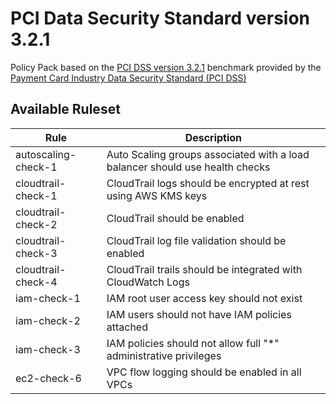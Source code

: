 # PCI Data Security Standard version 3.2.1

Policy Pack based on the [PCI DSS version 3.2.1](https://www.pcisecuritystandards.org/documents/PCI_DSS-QRG-v3_2_1.pdf) benchmark provided by the [Payment Card Industry Data Security Standard (PCI DSS)](https://www.pcisecuritystandards.org/)

## Available Ruleset

| Rule                | Description                                                                  |
| ------------------- | ---------------------------------------------------------------------------- |
| autoscaling-check-1 | Auto Scaling groups associated with a load balancer should use health checks |
| cloudtrail-check-1  | CloudTrail logs should be encrypted at rest using AWS KMS keys               |
| cloudtrail-check-2  | CloudTrail should be enabled                                                 |
| cloudtrail-check-3  | CloudTrail log file validation should be enabled                             |
| cloudtrail-check-4  | CloudTrail trails should be integrated with CloudWatch Logs                  |
| iam-check-1         | IAM root user access key should not exist                                    |
| iam-check-2         | IAM users should not have IAM policies attached                              |
| iam-check-3         | IAM policies should not allow full "\*" administrative privileges            |
| ec2-check-6         | VPC flow logging should be enabled in all VPCs                               |
